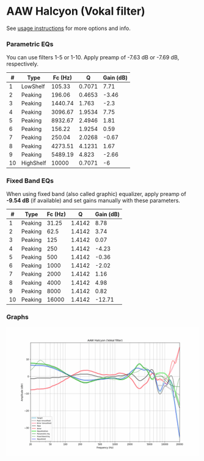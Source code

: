 # AAW Halcyon (Vokal filter)
See [usage instructions](https://github.com/jaakkopasanen/AutoEq#usage) for more options and info.

### Parametric EQs
You can use filters 1-5 or 1-10. Apply preamp of -7.63 dB or -7.69 dB, respectively.

|   # | Type      |   Fc (Hz) |      Q |   Gain (dB) |
|-----|-----------|-----------|--------|-------------|
|   1 | LowShelf  |    105.33 | 0.7071 |        7.71 |
|   2 | Peaking   |    196.06 | 0.4653 |       -3.46 |
|   3 | Peaking   |   1440.74 | 1.763  |       -2.3  |
|   4 | Peaking   |   3096.67 | 1.9534 |        7.75 |
|   5 | Peaking   |   8932.67 | 2.4946 |        1.81 |
|   6 | Peaking   |    156.22 | 1.9254 |        0.59 |
|   7 | Peaking   |    250.04 | 2.0268 |       -0.67 |
|   8 | Peaking   |   4273.51 | 4.1231 |        1.67 |
|   9 | Peaking   |   5489.19 | 4.823  |       -2.66 |
|  10 | HighShelf |  10000    | 0.7071 |       -6    |

### Fixed Band EQs
When using fixed band (also called graphic) equalizer, apply preamp of **-9.54 dB** (if available) and set gains manually with these parameters.

|   # | Type    |   Fc (Hz) |      Q |   Gain (dB) |
|-----|---------|-----------|--------|-------------|
|   1 | Peaking |     31.25 | 1.4142 |        8.78 |
|   2 | Peaking |     62.5  | 1.4142 |        3.74 |
|   3 | Peaking |    125    | 1.4142 |        0.07 |
|   4 | Peaking |    250    | 1.4142 |       -4.23 |
|   5 | Peaking |    500    | 1.4142 |       -0.36 |
|   6 | Peaking |   1000    | 1.4142 |       -2.02 |
|   7 | Peaking |   2000    | 1.4142 |        1.16 |
|   8 | Peaking |   4000    | 1.4142 |        4.98 |
|   9 | Peaking |   8000    | 1.4142 |        0.82 |
|  10 | Peaking |  16000    | 1.4142 |      -12.71 |

### Graphs
![](./AAW%20Halcyon%20(Vokal%20filter).png)
